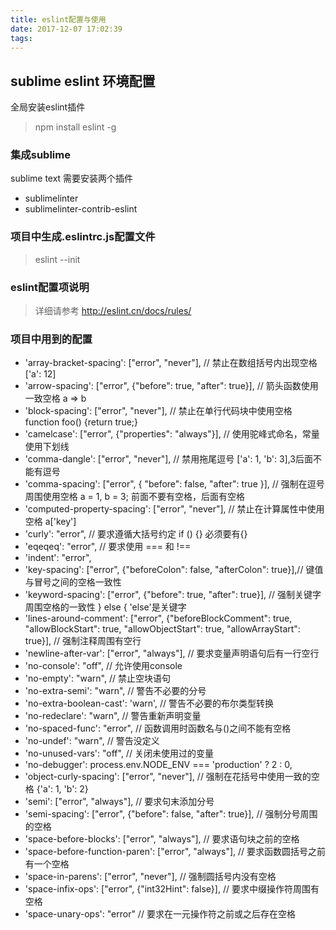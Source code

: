 ```yaml
---
title: eslint配置与使用
date: 2017-12-07 17:02:39
tags:
---
```


## sublime eslint 环境配置

全局安装eslint插件
> npm install eslint -g

### 集成sublime
sublime text 需要安装两个插件

* sublimelinter
* sublimelinter-contrib-eslint

### 项目中生成.eslintrc.js配置文件
>eslint --init
<!--more-->



### eslint配置项说明
> 详细请参考 http://eslint.cn/docs/rules/

### 项目中用到的配置
* 'array-bracket-spacing': ["error", "never"], // 禁止在数组括号内出现空格 ['a': 12]
* 'arrow-spacing': ["error", {"before": true, "after": true}], // 箭头函数使用一致空格 a => b
* 'block-spacing': ["error", "never"], // 禁止在单行代码块中使用空格 function foo() {return true;}
* 'camelcase': ["error", {"properties": "always"}], // 使用驼峰式命名，常量使用下划线
* 'comma-dangle': ["error", "never"], // 禁用拖尾逗号 ['a': 1, 'b': 3],3后面不能有逗号
* 'comma-spacing': ["error", { "before": false, "after": true }], // 强制在逗号周围使用空格 a = 1, b = 3; 前面不要有空格，后面有空格
* 'computed-property-spacing': ["error", "never"], // 禁止在计算属性中使用空格 a['key']
* 'curly': "error", // 要求遵循大括号约定 if () {} 必须要有{}
* 'eqeqeq': "error", // 要求使用 === 和 !==
* 'indent': "error",
* 'key-spacing': ["error", {"beforeColon": false, "afterColon": true}],// 键值与冒号之间的空格一致性
* 'keyword-spacing': ["error", {"before": true, "after": true}], // 强制关键字周围空格的一致性 } else { 'else'是关键字
* 'lines-around-comment': ["error", {"beforeBlockComment": true, "allowBlockStart": true, "allowObjectStart": true, "allowArrayStart": true}], // 强制注释周围有空行
* 'newline-after-var': ["error", "always"], // 要求变量声明语句后有一行空行
* 'no-console': "off", // 允许使用console
* 'no-empty': "warn", // 禁止空块语句
* 'no-extra-semi': "warn", // 警告不必要的分号
* 'no-extra-boolean-cast': 'warn', // 警告不必要的布尔类型转换
* 'no-redeclare': "warn", // 警告重新声明变量
* 'no-spaced-func': "error", // 函数调用时函数名与()之间不能有空格
* 'no-undef': "warn", // 警告没定义
* 'no-unused-vars': "off", // 关闭未使用过的变量
* 'no-debugger': process.env.NODE_ENV === 'production' ? 2 : 0,
* 'object-curly-spacing': ["error", "never"], // 强制在花括号中使用一致的空格 {'a': 1, 'b': 2}
* 'semi': ["error", "always"], // 要求句末添加分号
* 'semi-spacing': ["error", {"before": false, "after": true}], // 强制分号周围的空格
* 'space-before-blocks': ["error", "always"], // 要求语句块之前的空格
* 'space-before-function-paren': ["error", "always"], // 要求函数圆括号之前有一个空格
* 'space-in-parens': ["error", "never"], // 强制圆括号内没有空格
* 'space-infix-ops': ["error", {"int32Hint": false}], // 要求中缀操作符周围有空格
* 'space-unary-ops': "error" // 要求在一元操作符之前或之后存在空格

